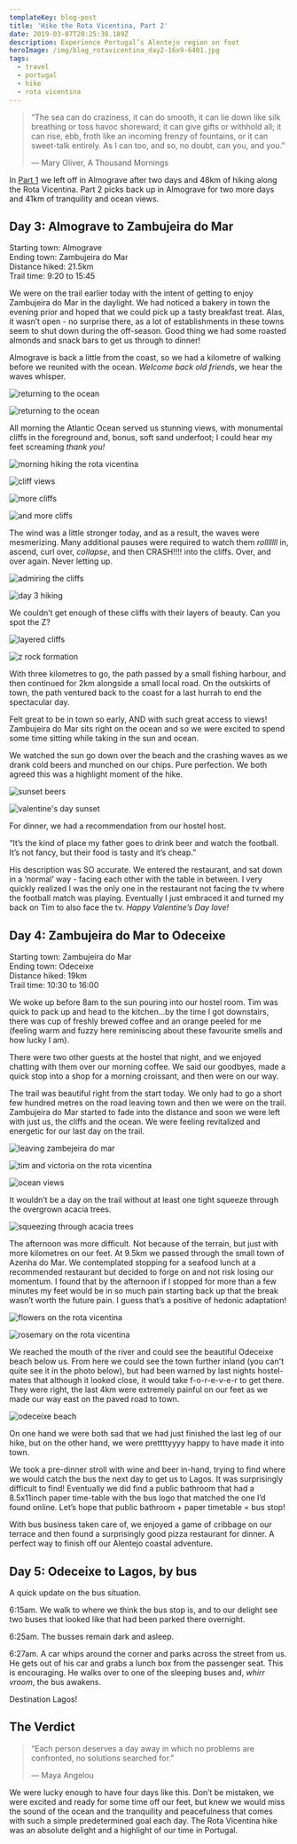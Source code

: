```yaml
---
templateKey: blog-post
title: 'Hike the Rota Vicentina, Part 2'
date: 2019-03-07T20:25:38.189Z
description: Experience Portugal’s Alentejo region on foot
heroImage: /img/blog_rotavicentina_day2-16x9-6401.jpg
tags:
  - travel
  - portugal
  - hike
  - rota vicentina
---
```

> “The sea can do craziness, it can do smooth, it can lie down like silk breathing or toss havoc shoreward; it can give gifts or withhold all; it can rise, ebb, froth like an incoming frenzy of fountains, or it can sweet-talk entirely. As I can too, and so, no doubt, can you, and you.” 
>
> ― Mary Oliver, A Thousand Mornings

In [Part 1](https://www.timandvictoria.com/blog/2019-02-28-hike-the-rota-vicentina-part-1/) we left off in Almograve after two days and 48km of hiking along the Rota Vicentina. Part 2 picks back up in Almograve for two more days and 41km of tranquility and ocean views.

## Day 3: Almograve to Zambujeira do Mar

Starting town: Almograve\
Ending town: Zambujeira do Mar\
Distance hiked: 21.5km\
Trail time: 9:20 to 15:45

We were on the trail earlier today with the intent of getting to enjoy Zambujeira do Mar in the daylight. We had noticed a bakery in town the evening prior and hoped that we could pick up a tasty breakfast treat. Alas, it wasn’t open - no surprise there, as a lot of establishments in these towns seem to shut down during the off-season. Good thing we had some roasted almonds and snack bars to get us through to dinner!

Almograve is back a little from the coast, so we had a kilometre of walking before we reunited with the ocean. _Welcome back old friends_, we hear the waves whisper. 

![returning to the ocean](/img/blog_rotavicentina_day3-16x9-5069.jpg "returning to the ocean")

![returning to the ocean](/img/blog_rotavicentina_day3-16x9-5071.jpg "returning to the ocean")

All morning the Atlantic Ocean served us stunning views, with monumental cliffs in the foreground and, bonus, soft sand underfoot; I could hear my feet screaming _thank you!_

![morning hiking the rota vicentina](/img/blog_rotavicentina_day3-16x9-6487.jpg "morning hiking the rota vicentina")

![cliff views](/img/blog_rotavicentina_day3-16x9-6455.jpg "cliff views")

![more cliffs](/img/blog_rotavicentina_day3-16x9-6469.jpg " more cliffs")

![and more cliffs](/img/blog_rotavicentina_day3-16x9-6466.jpg "and more cliffs")

The wind was a little stronger today, and as a result, the waves were mesmerizing. Many additional pauses were required to watch them _rolllllll_ in, ascend, curl over, _collapse_, and then CRASH!!!! into the cliffs. Over, and over again. Never letting up.

![admiring the cliffs](/img/blog_rotavicentina_day3-16x9-5075.jpg "admiring the cliffs")

![day 3 hiking](/img/blog_rotavicentina_day3-16x9-6506.jpg "day 3 hiking")

We couldn’t get enough of these cliffs with their layers of beauty. Can you spot the Z?

![layered cliffs](/img/blog_rotavicentina_day3-16x9-4577.jpg "layered cliffs")

![z rock formation](/img/blog_rotavicentina_day3-5x7-4568.jpg "z rock formation")

With three kilometres to go, the path passed by a small fishing harbour, and then continued for 2km alongside a small local road. On the outskirts of town, the path ventured back to the coast for a last hurrah to end the spectacular day.

Felt great to be in town so early, AND with such great access to views! Zambujeira do Mar sits right on the ocean and so we were excited to spend some time sitting while taking in the sun and ocean.

We watched the sun go down over the beach and the crashing waves as we drank cold beers and munched on our chips. Pure perfection. We both agreed this was a highlight moment of the hike. 

![sunset beers](/img/blog_rotavicentina_day3-5x7-5079.jpg "sunset beers")

![valentine's day sunset](/img/blog_rotavicentina_day3-5x7-4580.jpg "valentine's day sunset")

For dinner, we had a recommendation from our hostel host.

“It’s the kind of place my father goes to drink beer and watch the football. It’s not fancy, but their food is tasty and it’s cheap.”  

His description was SO accurate. We entered the restaurant, and sat down in a ‘normal’ way - facing each other with the table in between. I very quickly realized I was the only one in the restaurant not facing the tv where the football match was playing. Eventually I just embraced it and turned my back on Tim to also face the tv. _Happy Valentine’s Day love!_

## Day 4: Zambujeira do Mar to Odeceixe

Starting town: Zambujeira do Mar\
Ending town: Odeceixe\
Distance hiked: 19km\
Trail time: 10:30 to 16:00

We woke up before 8am to the sun pouring into our hostel room. Tim was quick to pack up and head to the kitchen…by the time I got downstairs, there was cup of freshly brewed coffee and an orange peeled for me (feeling warm and fuzzy here reminiscing about these favourite smells and how lucky I am).

There were two other guests at the hostel that night, and we enjoyed chatting with them over our morning coffee. We said our goodbyes, made a quick stop into a shop for a morning croissant, and then were on our way. 

The trail was beautiful right from the start today. We only had to go a short few hundred metres on the road leaving town and then we were on the trail. Zambujeira do Mar started to fade into the distance and soon we were left with just us, the cliffs and the ocean. We were feeling revitalized and energetic for our last day on the trail. 

![leaving zambejeira do mar](/img/blog_rotavicentina_day4-5x7-4595.jpg "leaving zambejeira do mar")

![tim and victoria on the rota vicentina](/img/blog_rotavicentina_day4-5x7-6519.jpg "tim and victoria on the rota vicentina")

![ocean views](/img/blog_rotavicentina_day4-16x9-57.jpg "ocean views")

It wouldn’t be a day on the trail without at least one tight squeeze through the overgrown acacia trees.

![squeezing through acacia trees](/img/blog_rotavicentina_day4-16x9-09.jpg "squeezing through acacia trees")

The afternoon was more difficult. Not because of the terrain, but just with more kilometres on our feet.  At 9.5km we passed through the small town of Azenha do Mar. We contemplated stopping for a seafood lunch at a recommended restaurant but decided to forge on and not risk losing our momentum. I found that by the afternoon if I stopped for more than a few minutes my feet would be in so much pain starting back up that the break wasn’t worth the future pain. I guess that’s a positive of hedonic adaptation! 

![flowers on the rota vicentina](/img/blog_rotavicentina_day4-16x9-12.jpg "flowers on the rota vicentina")

![rosemary on the rota vicentina](/img/blog_rotavicentina_day4-5x7-6525.jpg "rosemary on the rota vicentina")

We reached the mouth of the river and could see the beautiful Odeceixe beach below us. From here we could see the town further inland (you can't quite see it in the photo below), but had been warned by last nights hostel-mates that although it looked close, it would take f-o-r-e-v-e-r to get there. They were right, the last 4km were extremely painful on our feet as we made our way east on the paved road to town. 

![odeceixe beach](/img/blog_rotavicentina_day4-5x7-4657.jpg "odeceixe beach")

On one hand we were both sad that we had just finished the last leg of our hike, but on the other hand, we were prettttyyyy happy to have made it into town.

We took a pre-dinner stroll with wine and beer in-hand, trying to find where we would catch the bus the next day to get us to Lagos. It was surprisingly difficult to find! Eventually we did find a public bathroom that had a 8.5x11inch paper time-table with the bus logo that matched the one I’d found online. Let’s hope that public bathroom + paper timetable = bus stop! 

With bus business taken care of, we enjoyed a game of cribbage on our terrace and then found a surprisingly good pizza restaurant for dinner. A perfect way to finish off our Alentejo coastal adventure. 

## Day 5: Odeceixe to Lagos, by bus

A quick update on the bus situation.

6:15am. We walk to where we think the bus stop is, and to our delight see two buses that looked like that had been parked there overnight. 

6:25am. The busses remain dark and asleep. 

6:27am. A car whips around the corner and parks across the street from us. He gets out of his car and grabs a lunch box from the passenger seat. This is encouraging. He walks over to one of the sleeping buses and, _whirr vroom_, the bus awakens. 

Destination Lagos!

## The Verdict

> “Each person deserves a day away in which no problems are confronted, no solutions searched for.” 
>
> ― Maya Angelou

We were lucky enough to have four days like this. Don’t be mistaken, we were excited and ready for some time off our feet, but knew we would miss the sound of the ocean and the tranquility and peacefulness that comes with such a simple predetermined goal each day. The Rota Vicentina hike was an absolute delight and a highlight of our time in Portugal.
